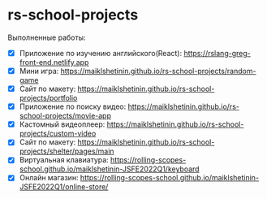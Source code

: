 # rs-school-projects
Выполненные работы:
- [x] Приложение по изучению английского(React): https://rslang-greg-front-end.netlify.app
- [x] Мини игра: https://maiklshetinin.github.io/rs-school-projects/random-game
- [x] Сайт по макету: https://maiklshetinin.github.io/rs-school-projects/portfolio
- [x] Приложение по поиску видео: https://maiklshetinin.github.io/rs-school-projects/movie-app
- [x] Кастомный видеоплеер: https://maiklshetinin.github.io/rs-school-projects/custom-video
- [x] Сайт по макету: https://maiklshetinin.github.io/rs-school-projects/shelter/pages/main
- [x] Виртуальная клавиатура: https://rolling-scopes-school.github.io/maiklshetinin-JSFE2022Q1/keyboard
- [x] Онлайн магазин: https://rolling-scopes-school.github.io/maiklshetinin-JSFE2022Q1/online-store/
